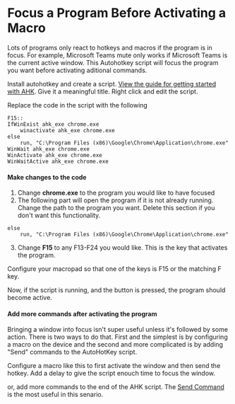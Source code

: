 # Focus a Program Before Activating a Macro

Lots of programs only react to hotkeys and macros if the program is in focus. For example, Microsoft Teams mute only works if Microsoft Teams is the current active window. This Autohotkey script will focus the program you want before activating aditional commands.

Install autohotkey and create a script. [View the guide for getting started with AHK](#installing-and-using-autohotkey). Give it a meaningful title. Right click and edit the script.

Replace the code in the script with the following
```
F15::
IfWinExist ahk_exe chrome.exe
	winactivate ahk_exe chrome.exe
else
	run, "C:\Program Files (x86)\Google\Chrome\Application\chrome.exe"
WinWait ahk_exe chrome.exe
WinActivate ahk_exe chrome.exe
WinWaitActive ahk_exe chrome.exe
```
#### Make changes to the code
1. Change **chrome.exe** to the program you would like to have focused
2. The following part will open the program if it is not already running. Change the path to the program you want. Delete this section if you don't want this functionality.
```
else
	run, "C:\Program Files (x86)\Google\Chrome\Application\chrome.exe"
```
3. Change **F15** to any F13-F24 you would like. This is the key that activates the program.

Configure your macropad so that one of the keys is F15 or the matching F key.

Now, if the script is running, and the button is pressed, the program should become active.

#### Add more commands after activating the program
Bringing a window into focus isn't super useful unless it's followed by some action. There is two ways to do that. First and the simplest is by configuring a macro on the device and the second and more complicated is by adding "Send" commands to the AutoHotKey script.

Configure a macro like this to first activate the window and then send the hotkey. Add a delay to give the script enouch time to focus the window.

<!-- INSERT IMAGE TODO -->

or, add more commands to the end of the AHK script. The [Send Command](https://www.autohotkey.com/docs/commands/Send.htm) is the most useful in this senario.

<!-- TODO add example code -->